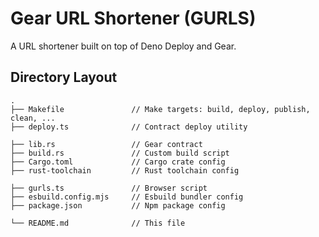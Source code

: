 # Gear URL Shortener (GURLS)

A URL shortener built on top of Deno Deploy and Gear.

## Directory Layout
```
.
├── Makefile               // Make targets: build, deploy, publish, clean, ...
├── deploy.ts              // Contract deploy utility

├── lib.rs                 // Gear contract
├── build.rs               // Custom build script
├── Cargo.toml             // Cargo crate config
├── rust-toolchain         // Rust toolchain config

├── gurls.ts               // Browser script
├── esbuild.config.mjs     // Esbuild bundler config
├── package.json           // Npm package config

└── README.md              // This file
```

